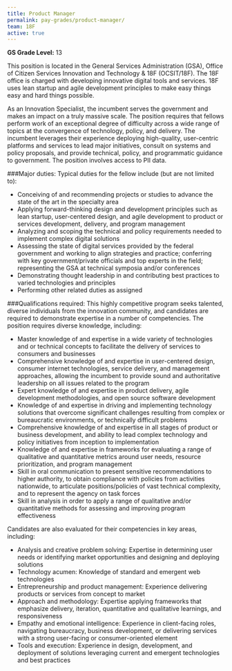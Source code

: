 ```yaml
---
title: Product Manager
permalink: pay-grades/product-manager/
team: 18F
active: true
---
```

**GS Grade Level:** 13

This position is located in the General Services Administration (GSA), Office of Citizen Services Innovation and Technology & 18F (OCSIT/18F). The 18F office is charged with developing innovative digital tools and services. 18F uses lean startup and agile development principles to make easy things easy and hard things possible.

As an Innovation Specialist, the incumbent serves the government and makes an impact on a truly massive scale. The position requires that fellows perform work of an exceptional degree of difficulty across a wide range of topics at the convergence of technology, policy, and delivery. The incumbent leverages their experience deploying high-quality, user-centric platforms and services to lead major initiatives, consult on systems and policy proposals, and provide technical, policy, and programmatic guidance to government. The position involves access to PII data.

###Major duties:
Typical duties for the fellow include (but are not limited to):

- Conceiving of and recommending projects or studies to advance the state of the art in the specialty area
- Applying forward-thinking design and development principles such as lean startup, user-centered design, and agile development to product or services development, delivery, and program management
- Analyzing and scoping the technical and policy requirements needed to implement complex digital solutions
- Assessing the state of digital services provided by the federal government and working to align strategies and practice; conferring with key government/private officials and top experts in the field; representing the GSA at technical symposia and/or conferences
- Demonstrating thought leadership in and contributing best practices to varied technologies and principles
- Performing other related duties as assigned

###Qualifications required:
This highly competitive program seeks talented, diverse individuals from the innovation community, and candidates are required to demonstrate expertise in a number of competencies. The position requires diverse knowledge, including:

- Master knowledge of and expertise in a wide variety of technologies and or technical concepts to facilitate the delivery of services to consumers and businesses
- Comprehensive knowledge of and expertise in user-centered design, consumer internet technologies, service delivery, and management approaches, allowing the incumbent to provide sound and authoritative leadership on all issues related to the program
- Expert knowledge of and expertise in product delivery, agile development methodologies, and open source software development
- Knowledge of and expertise in driving and implementing technology solutions that overcome significant challenges resulting from complex or bureaucratic environments, or technically difficult problems
- Comprehensive knowledge of and expertise in all stages of product or business development, and ability to lead complex technology and policy initiatives from inception to implementation
- Knowledge of and expertise in frameworks for evaluating a range of qualitative and quantitative metrics around user needs, resource prioritization, and program management
- Skill in oral communication to present sensitive recommendations to higher authority, to obtain compliance with policies from activities nationwide, to articulate positions/policies of vast technical complexity, and to represent the agency on task forces
- Skill in analysis in order to apply a range of qualitative and/or quantitative methods for assessing and improving program effectiveness

Candidates are also evaluated for their competencies in key areas, including:

- Analysis and creative problem solving: Expertise in determining user needs or identifying market opportunities and designing and deploying solutions
- Technology acumen: Knowledge of standard and emergent web technologies
- Entrepreneurship and product management: Experience delivering products or services from concept to market
- Approach and methodology: Expertise applying frameworks that emphasize delivery, iteration, quantitative and qualitative learnings, and responsiveness
- Empathy and emotional intelligence: Experience in client-facing roles, navigating bureaucracy, business development, or delivering services with a strong user-facing or consumer-oriented element
- Tools and execution: Experience in design, development, and deployment of solutions leveraging current and emergent technologies and best practices
